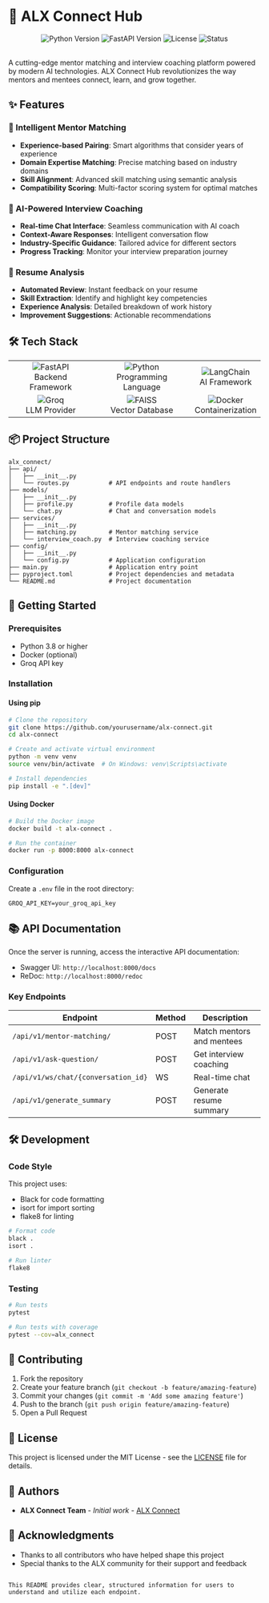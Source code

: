 # 🚀 ALX Connect Hub

<div align="center">
  <img src="https://img.shields.io/badge/Python-3.8+-blue.svg" alt="Python Version">
  <img src="https://img.shields.io/badge/FastAPI-0.68+-green.svg" alt="FastAPI Version">
  <img src="https://img.shields.io/badge/License-MIT-yellow.svg" alt="License">
  <img src="https://img.shields.io/badge/Status-Active-brightgreen.svg" alt="Status">
</div>

<br>

A cutting-edge mentor matching and interview coaching platform powered by modern AI technologies. ALX Connect Hub revolutionizes the way mentors and mentees connect, learn, and grow together.

## ✨ Features

### 🤝 Intelligent Mentor Matching
- **Experience-based Pairing**: Smart algorithms that consider years of experience
- **Domain Expertise Matching**: Precise matching based on industry domains
- **Skill Alignment**: Advanced skill matching using semantic analysis
- **Compatibility Scoring**: Multi-factor scoring system for optimal matches

### 🎯 AI-Powered Interview Coaching
- **Real-time Chat Interface**: Seamless communication with AI coach
- **Context-Aware Responses**: Intelligent conversation flow
- **Industry-Specific Guidance**: Tailored advice for different sectors
- **Progress Tracking**: Monitor your interview preparation journey

### 📄 Resume Analysis
- **Automated Review**: Instant feedback on your resume
- **Skill Extraction**: Identify and highlight key competencies
- **Experience Analysis**: Detailed breakdown of work history
- **Improvement Suggestions**: Actionable recommendations

## 🛠️ Tech Stack

<div align="center">
  <table>
    <tr>
      <td align="center">
        <img src="https://img.shields.io/badge/FastAPI-009688?style=for-the-badge&logo=fastapi&logoColor=white" alt="FastAPI">
        <br>Backend Framework
      </td>
      <td align="center">
        <img src="https://img.shields.io/badge/Python-3776AB?style=for-the-badge&logo=python&logoColor=white" alt="Python">
        <br>Programming Language
      </td>
      <td align="center">
        <img src="https://img.shields.io/badge/LangChain-FF6B6B?style=for-the-badge&logo=langchain&logoColor=white" alt="LangChain">
        <br>AI Framework
      </td>
    </tr>
    <tr>
      <td align="center">
        <img src="https://img.shields.io/badge/Groq-00A67E?style=for-the-badge&logo=groq&logoColor=white" alt="Groq">
        <br>LLM Provider
      </td>
      <td align="center">
        <img src="https://img.shields.io/badge/FAISS-FFD700?style=for-the-badge&logo=faiss&logoColor=black" alt="FAISS">
        <br>Vector Database
      </td>
      <td align="center">
        <img src="https://img.shields.io/badge/Docker-2496ED?style=for-the-badge&logo=docker&logoColor=white" alt="Docker">
        <br>Containerization
      </td>
    </tr>
  </table>
</div>

## 📦 Project Structure

```
alx_connect/
├── api/
│   ├── __init__.py
│   └── routes.py           # API endpoints and route handlers
├── models/
│   ├── __init__.py
│   ├── profile.py          # Profile data models
│   └── chat.py             # Chat and conversation models
├── services/
│   ├── __init__.py
│   ├── matching.py         # Mentor matching service
│   └── interview_coach.py  # Interview coaching service
├── config/
│   ├── __init__.py
│   └── config.py           # Application configuration
├── main.py                 # Application entry point
├── pyproject.toml          # Project dependencies and metadata
└── README.md               # Project documentation
```

## 🚀 Getting Started

### Prerequisites
- Python 3.8 or higher
- Docker (optional)
- Groq API key

### Installation

#### Using pip
```bash
# Clone the repository
git clone https://github.com/yourusername/alx-connect.git
cd alx-connect

# Create and activate virtual environment
python -m venv venv
source venv/bin/activate  # On Windows: venv\Scripts\activate

# Install dependencies
pip install -e ".[dev]"
```

#### Using Docker
```bash
# Build the Docker image
docker build -t alx-connect .

# Run the container
docker run -p 8000:8000 alx-connect
```

### Configuration

Create a `.env` file in the root directory:
```env
GROQ_API_KEY=your_groq_api_key
```

## 📚 API Documentation

Once the server is running, access the interactive API documentation:
- Swagger UI: `http://localhost:8000/docs`
- ReDoc: `http://localhost:8000/redoc`

### Key Endpoints

| Endpoint | Method | Description |
|----------|--------|-------------|
| `/api/v1/mentor-matching/` | POST | Match mentors and mentees |
| `/api/v1/ask-question/` | POST | Get interview coaching |
| `/api/v1/ws/chat/{conversation_id}` | WS | Real-time chat |
| `/api/v1/generate_summary` | POST | Generate resume summary |

## 🛠️ Development

### Code Style
This project uses:
- Black for code formatting
- isort for import sorting
- flake8 for linting

```bash
# Format code
black .
isort .

# Run linter
flake8
```

### Testing
```bash
# Run tests
pytest

# Run tests with coverage
pytest --cov=alx_connect
```

## 🤝 Contributing

1. Fork the repository
2. Create your feature branch (`git checkout -b feature/amazing-feature`)
3. Commit your changes (`git commit -m 'Add some amazing feature'`)
4. Push to the branch (`git push origin feature/amazing-feature`)
5. Open a Pull Request

## 📄 License

This project is licensed under the MIT License - see the [LICENSE](LICENSE) file for details.

## 👥 Authors

- **ALX Connect Team** - *Initial work* - [ALX Connect](https://github.com/yourusername)

## 🙏 Acknowledgments

- Thanks to all contributors who have helped shape this project
- Special thanks to the ALX community for their support and feedback
```

This README provides clear, structured information for users to understand and utilize each endpoint.